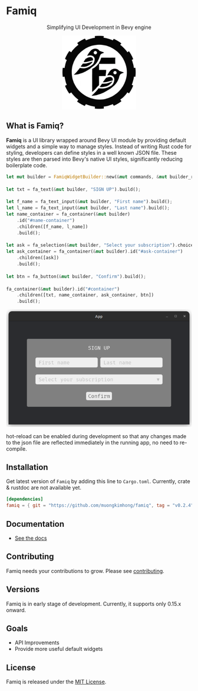 # Famiq

<p align="center">
  Simplifying UI Development in Bevy engine
</p>
<p align="center">
  <img width="200" height="200" src="logo.jpeg">
</p>

## What is Famiq?
**Famiq** is a UI library wrapped around Bevy UI module by providing default
widgets and a simple way to manage styles. Instead of writing Rust code for styling,
developers can define styles in a well known JSON file. These styles are then parsed
into Bevy's native UI styles, significantly reducing boilerplate code.

```rust
let mut builder = FamiqWidgetBuilder::new(&mut commands, &mut builder_res, &asset_server);

let txt = fa_text(&mut builder, "SIGN UP").build();

let f_name = fa_text_input(&mut builder, "First name").build();
let l_name = fa_text_input(&mut builder, "Last name").build();
let name_container = fa_container(&mut builder)
    .id("#name-container")
    .children([f_name, l_name])
    .build();

let ask = fa_selection(&mut builder, "Select your subscription").choices(["Personal", "Team"]).build();
let ask_container = fa_container(&mut builder).id("#ask-container")
    .children([ask])
    .build();

let btn = fa_button(&mut builder, "Confirm").build();

fa_container(&mut builder).id("#container")
    .children([txt, name_container, ask_container, btn])
    .build();
```
<p align="center">
  <img src="screenshot.png">
</p>


hot-reload can be enabled during development so that any changes made to the json file
are reflected immediately in the running app, no need to re-compile.

## Installation
Get latest version of `Famiq` by adding this line to `Cargo.toml`. Currently, crate & rustdoc are not available yet.
```toml
[dependencies]
famiq = { git = "https://github.com/muongkimhong/famiq", tag = "v0.2.4" }
```

## Documentation
- [See the docs](https://muongkimhong.github.io/famiq/)

## Contributing
Famiq needs your contributions to grow. Please see [contributing](https://github.com/MuongKimhong/famiq/blob/master/CONTRIBUTING.md).

## Versions
Famiq is in early stage of development. Currently, it supports only 0.15.x onward.


## Goals
- API Improvements
- Provide more useful default widgets

## License
Famiq is released under the [MIT License](https://opensource.org/licenses/MIT).
